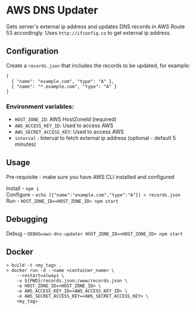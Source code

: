 # AWS DNS Updater

Gets server's external ip address and updates DNS records in AWS Route 53 accordingly. Uses `http://ifconfig.co` to get external ip address.


## Configuration

Create a `records.json` that includes the records to be updated, for example:

```
[
  { "name": "example.com", "type": "A" },
  { "name": "*.example.com", "type": "A" }
]
```

### Environment variables:

- `HOST_ZONE_ID`: AWS HostZoneId (required)
- `AWS_ACCESS_KEY_ID`: Used to access AWS
- `AWS_SECRET_ACCESS_KEY`: Used to access AWS
- `interval` : Interval to fetch external ip address (optional - default 5 minutes)

## Usage

Pre-requisite - make sure you have AWS CLI installed and configured

Install - `npm i`  
Configure - `echo [{"name":"example.com","type":"A"}] > records.json`  
Run - `HOST_ZONE_ID=<HOST_ZONE_ID> npm start`  

## Debugging

Debug - `DEBUG=aws-dns-updater HOST_ZONE_ID=<HOST_ZONE_ID> npm start`

## Docker

```
> build -t <my_tag> .
> docker run -d --name <container_name> \  
    --restart=always \
    -v ${PWD}/records.json:/www/records.json \
    -e HOST_ZONE_ID=<HOST_ZONE_ID> \   
    -e AWS_ACCESS_KEY_ID=<AWS_ACCESS_KEY_ID> \  
    -e AWS_SECRET_ACCESS_KEY=<AWS_SECRET_ACCESS_KEY> \
    <my_tag>
```
